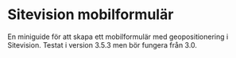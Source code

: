 Sitevision mobilformulär
========================

En miniguide för att skapa ett mobilformulär med geopositionering i Sitevision.
Testat i version 3.5.3 men bör fungera från 3.0.


